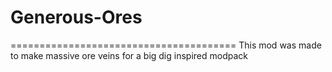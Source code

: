 # Generous-Ores
=======================================
This mod was made to make massive ore veins for a big dig inspired modpack
